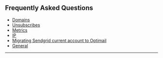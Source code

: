 ## Frequently Asked Questions
<a id="faq"></a>
   - [Domains](https://github.com/optimove-tech/Optimail/tree/Roni-Optimail/Frequently%20Asked%20Questions/Domains)
   - [Unsubscribes](https://github.com/optimove-tech/Optimail/tree/Roni-Optimail/Frequently%20Asked%20Questions/Unsubscribes)
   - [Metrics](https://github.com/optimove-tech/Optimail/tree/Roni-Optimail/Frequently%20Asked%20Questions/Metrics)
   - [IP](https://github.com/optimove-tech/Optimail/tree/Roni-Optimail/Frequently%20Asked%20Questions/IP)
   - [Migrating Sendgrid current account to Optimail](https://github.com/optimove-tech/Optimail/tree/Roni-Optimail/Frequently%20Asked%20Questions/Migrating%20Sendgrid%20current%20account%20to%20Optimail)
   - [General](https://github.com/optimove-tech/Optimail/tree/Roni-Optimail/Frequently%20Asked%20Questions/General)
<HR>
